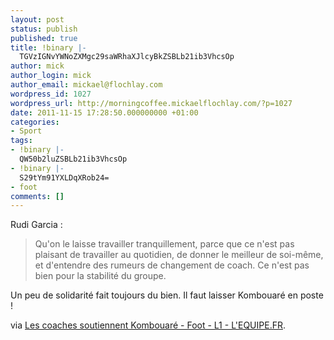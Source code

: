 ```yaml
---
layout: post
status: publish
published: true
title: !binary |-
  TGVzIGNvYWNoZXMgc29saWRhaXJlcyBkZSBLb21ib3VhcsOp
author: mick
author_login: mick
author_email: mickael@flochlay.com
wordpress_id: 1027
wordpress_url: http://morningcoffee.mickaelflochlay.com/?p=1027
date: 2011-11-15 17:28:50.000000000 +01:00
categories:
- Sport
tags:
- !binary |-
  QW50b2luZSBLb21ib3VhcsOp
- !binary |-
  S29tYm91YXLDqXRob24=
- foot
comments: []
---
```

Rudi Garcia :
<blockquote>Qu'on le laisse travailler tranquillement, parce que ce n'est pas plaisant de travailler au quotidien, de donner le meilleur de soi-même, et d'entendre des rumeurs de changement de coach. Ce n'est pas bien pour la stabilité du groupe.</blockquote>
Un peu de solidarité fait toujours du bien. Il faut laisser Kombouaré en poste !

via <a href="http://www.lequipe.fr/Football/breves2011/20111111_104033_les-coaches-soutiennent-kombouare.html">Les coaches soutiennent Kombouaré - Foot - L1 - L'EQUIPE.FR</a>.

